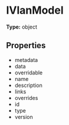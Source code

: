 # IVlanModel


**Type:** object

## Properties
* metadata
* data
* overridable
* name
* description
* links
* overrides
* id
* type
* version
